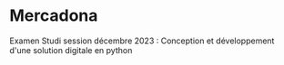 # Mercadona
Examen Studi session décembre 2023 : Conception et développement d'une solution digitale en python
